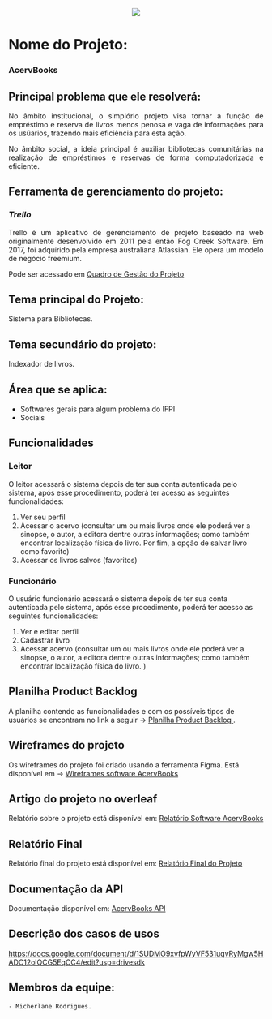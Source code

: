 <p align="center">
   <img src="http://img.shields.io/static/v1?label=STATUS&message=EM%20DESENVOLVIMENTO&color=RED&style=for-the-badge" #vitrinedev/>
</p>

# Nome do Projeto:

### AcervBooks

## Principal problema que ele resolverá:

<p align="justify"> No âmbito institucional, o simplório projeto visa tornar a função de empréstimo e reserva 
de livros menos penosa e vaga de informações para os usúarios, trazendo mais eficiência para esta ação.</p>
<p align="justify"> No âmbito social, a ideia principal é auxiliar bibliotecas comunitárias na realização de empréstimos e reservas de forma computadorizada e eficiente.</p>


## Ferramenta de gerenciamento do projeto:

### *Trello*

<p align="justify">
Trello é um aplicativo de gerenciamento de projeto baseado na web originalmente desenvolvido em 2011 pela então Fog Creek Software. Em 2017, foi adquirido pela empresa australiana Atlassian. Ele opera um modelo de negócio freemium.
</p>
<p> Pode ser acessado em <a href="https://trello.com/b/af64KM1e/projeto-integrador" target="_blank">Quadro de Gestão do Projeto</a></p>
</p>

## Tema principal do Projeto:

<p> Sistema para Bibliotecas.</p>

## Tema secundário do projeto:

<p> Indexador de livros. </p>

## Área que se aplica:

<ul>
  <li> Softwares gerais para algum problema do IFPI</li>
  <li> Sociais </li>
</ul>

## Funcionalidades

### Leitor
O leitor acessará o sistema depois de ter sua conta autenticada pelo sistema, após
esse procedimento, poderá ter acesso as seguintes funcionalidades:
1. Ver seu perfil
2. Acessar o acervo (consultar um ou mais livros onde ele poderá ver a sinopse, o 
autor, a editora dentre outras informações; como também encontrar
localização física do livro. Por fim, a opção de salvar livro como favorito)
3. Acessar os livros salvos (favoritos)

### Funcionário
O usuário funcionário acessará o sistema depois de ter sua conta autenticada pelo sistema,
após esse procedimento, poderá ter acesso as seguintes funcionalidades:
1. Ver e editar perfil
2. Cadastrar livro
3. Acessar acervo (consultar um ou mais livros onde ele poderá ver a sinopse, o autor,
a editora dentre outras informações; como também encontrar localização física do
livro. )

## Planilha Product Backlog
A planilha contendo as funcionalidades e com os possíveis tipos de usuários se encontram no link a seguir -> <a href="https://docs.google.com/spreadsheets/d/1Ksi4jhkACkRCPYkdLsODJ8knIGX8_cHcfIRi3m8I2Zg/edit?usp=sharing" target="_blank">Planilha Product Backlog </a>.

## Wireframes do projeto
Os wireframes do projeto foi criado usando a ferramenta Figma. Está disponível em -> <a href="https://www.figma.com/file/Zhm53mKzXk1JdnIet8t2WF/AcervBooks-Wireframe?node-id=0%3A1&t=j546w5osomlcquLd-1" target="_blank">Wireframes software AcervBooks</a>

## Artigo do projeto no overleaf
Relatório sobre o projeto está disponível em: <a href="https://pt.overleaf.com/read/fxfbpqpgbvpr" target="_blank">Relatório Software AcervBooks</a>

## Relatório Final
Relatório final do projeto está disponível em: <a href="https://github.com/kastjr/Projeto-Integrador_1/blob/main/Documentacao/Relat%C3%B3rio/relatorio_final_acervbooks.pdf">Relatório Final do Projeto</a>
## Documentação da API
Documentação disponível em: <a href="https://app.swaggerhub.com/apis/enalrehcim/AcervBooks/1.0.0#/Favorite%20Book/post_books_favorite" target="_blank">AcervBooks API</a>
## Descrição dos casos de usos
https://docs.google.com/document/d/1SUDMO9xvfpWyVF531uqvRyMgw5HADC12olQCG5EqCC4/edit?usp=drivesdk
## Membros da equipe:
    - Micherlane Rodrigues.
